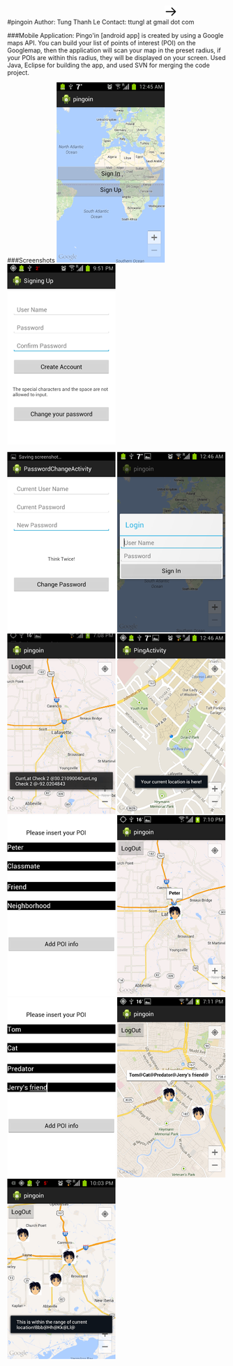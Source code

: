 #pingoin
    Author: Tung Thanh Le
    Contact: ttungl at gmail dot com
    
###Mobile Application: 
Pingo'in [android app] is created by using a Google maps API. You can build your list of points of interest (POI) on the Googlemap, then the application will scan your map in the preset radius, if your POIs are within this radius, they will be displayed on your screen. Used Java, Eclipse for building the app, and used SVN for merging the code project.

###Screenshots
<img src="./pingoin_screenshoot/login_signup.png" width="248">
<img style="position:absolute; top:35px" align=top src="./pingoin_screenshoot/right_arrow.png" width="28">
<img src="./pingoin_screenshoot/signup.png" width="248">

<img src="./pingoin_screenshoot/password_change.png" width="248">
<img src="./pingoin_screenshoot/login.png" width="248">
<img src="./pingoin_screenshoot/loggedin.png" width="248">
<img src="./pingoin_screenshoot/currentLocZoom.png" width="248">
<img src="./pingoin_screenshoot/add_Peter.png" width="248">
<img src="./pingoin_screenshoot/Peter.png" width="248">
<img src="./pingoin_screenshoot/add_Tom.png" width="248">
<img src="./pingoin_screenshoot/Peter_Tom.png" width="248">
<img src="./pingoin_screenshoot/radius_CurrentRange.png" width="248">
